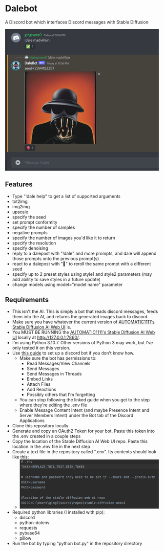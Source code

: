 # Dalebot
A Discord bot which interfaces Discord messages with Stable Diffusion

![](examplepic.png)

## Features
- Type "!dale help" to get a list of supported arguments
- txt2img
- img2img
- upscale
- specify the seed
- set prompt conformity
- specify the number of samples
- negative prompts
- specify the number of images you'd like it to return
- specify the resolution
- specify denoising
- reply to a dalepost with "!dale" and more prompts, and dale will append those prompts onto the previous prompt(s)
- react to a dalepost with "🎲" to reroll the same prompt with a different seed
- specify up to 2 preset styles using style1 and style2 parameters (may add ability to save styles in a future update)
- change models using model="model name" parameter

## Requirements
- This isn't the AI. This is simply a bot that reads discord messages, feeds them into the AI, and returns the generated images back to discord.
- Make sure you have whatever the current version of [AUTOMATIC1111's Stable Diffusion AI Web UI](https://github.com/AUTOMATIC1111/stable-diffusion-webui) is.
- You MUST BE RUNNING the [AUTOMATIC1111's Stable Diffusion AI Web UI](https://github.com/AUTOMATIC1111/stable-diffusion-webui) locally at http://127.0.0.1:7860/.
- I'm using Python 3.10.7. Other versions of Python 3 may work, but I've only tested it on this version.
- Use [this guide](https://blog.ruanbekker.com/blog/2022/05/05/create-a-discord-bot-in-python/) to set up a discord bot if you don't know how.
	- Make sure the bot has permissions to:
		- Read Messages/View Channels
		- Send Messages
		- Send Messages in Threads
		- Embed Links
		- Attach Files
		- Add Reactions
		- Possibly others that I'm forgetting
	- You can stop following the linked guide when you get to the step where they're editing the .env file
	- Enable Message Content Intent (and maybe Presence Intent and Server Members Intent) under the Bot tab of the Discord Applications
- Clone this repository locally
- Generate and copy an OAuth2 Token for your bot. Paste this token into the .env created in a couple steps
- Copy the location of the Stable Diffusion AI Web UI repo. Paste this location in the .env file in the next step
- Create a text file in the repository called ".env". Its contents should look like this:
	- ![](envfile.png)
- Required python libraries (I installed with pip):
	- discord
	- python-dotenv
	- requests
	- pybase64
	- pillow
- Run the bot by typing "python bot.py" in the repository directory



	